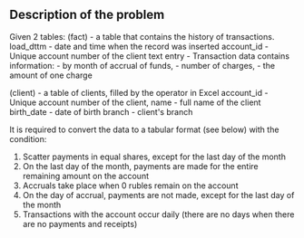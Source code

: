 ## Description of the problem
Given 2 tables:
(fact) - a table that contains the history of transactions.
 load_dttm - date and time when the record was inserted
 account_id - Unique account number of the client
 text entry - Transaction data contains information:
                      - by month of accrual of funds,
                      - number of charges,
                      - the amount of one charge

(client) - a table of clients, filled by the operator in Excel
 account_id - Unique account number of the client,
 name - full name of the client
 birth_date - date of birth
 branch - client's branch

It is required to convert the data to a tabular format (see below) with the condition:
 1) Scatter payments in equal shares, except for the last day of the month
 2) On the last day of the month, payments are made for the entire remaining amount on the account
 3) Accruals take place when 0 rubles remain on the account
 4) On the day of accrual, payments are not made, except for the last day of the month
 5) Transactions with the account occur daily (there are no days when there are no payments and receipts)
